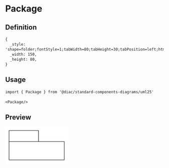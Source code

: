 # Package

## Definition

```
{
  _style: 'shape=folder;fontStyle=1;tabWidth=80;tabHeight=30;tabPosition=left;html=1;boundedLbl=1;whiteSpace=wrap;',
  _width: 150,
  _height: 80,
}
```

## Usage

```
import { Package } from '@diac/standard-components-diagrams/uml25'

<Package/>
```

## Preview

<img src="./package.png" width="200"/>
